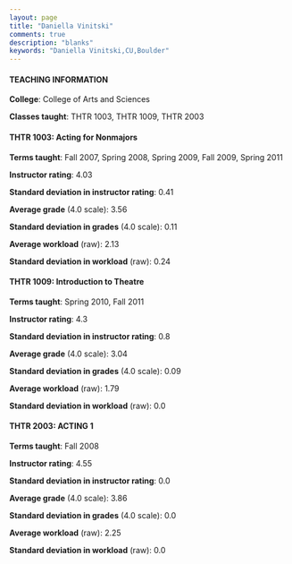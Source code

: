 ```yaml
---
layout: page
title: "Daniella Vinitski" 
comments: true
description: "blanks"
keywords: "Daniella Vinitski,CU,Boulder"
---
```

<head>
<script src="https://ajax.googleapis.com/ajax/libs/jquery/2.1.3/jquery.min.js"></script>
<script src="https://dl.dropboxusercontent.com/s/pc42nxpaw1ea4o9/highcharts.js?dl=0"></script>
<!-- <script src="../assets/js/highcharts.js"></script> -->
<style type="text/css">@font-face {
	font-family: "Bebas Neue";
	src: url(https://www.filehosting.org/file/details/544349/BebasNeue Regular.otf) format("opentype");
	}
	h1.Bebas { 
		font-family: "Bebas Neue", Verdana, Tahoma;
	}
</style>
</head>
	   
#### TEACHING INFORMATION

**College**: College of Arts and Sciences

**Classes taught**: THTR 1003, THTR 1009, THTR 2003

#### THTR 1003: Acting for Nonmajors

**Terms taught**: Fall 2007, Spring 2008, Spring 2009, Fall 2009, Spring 2011

**Instructor rating**: 4.03

**Standard deviation in instructor rating**: 0.41

**Average grade** (4.0 scale): 3.56

**Standard deviation in grades** (4.0 scale): 0.11

**Average workload** (raw): 2.13

**Standard deviation in workload** (raw): 0.24

#### THTR 1009: Introduction to Theatre

**Terms taught**: Spring 2010, Fall 2011

**Instructor rating**: 4.3

**Standard deviation in instructor rating**: 0.8

**Average grade** (4.0 scale): 3.04

**Standard deviation in grades** (4.0 scale): 0.09

**Average workload** (raw): 1.79

**Standard deviation in workload** (raw): 0.0

#### THTR 2003: ACTING 1

**Terms taught**: Fall 2008

**Instructor rating**: 4.55

**Standard deviation in instructor rating**: 0.0

**Average grade** (4.0 scale): 3.86

**Standard deviation in grades** (4.0 scale): 0.0

**Average workload** (raw): 2.25

**Standard deviation in workload** (raw): 0.0

